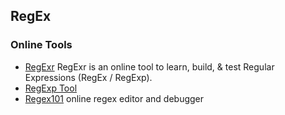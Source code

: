 ## RegEx

### Online Tools
- [RegExr](http://www.regexr.com/) RegExr is an online tool to learn, build, & test Regular Expressions (RegEx / RegExp).
- [RegExp Tool](http://www.gethifi.com/tools/regex)
- [Regex101](https://regex101.com/) online regex editor and debugger
